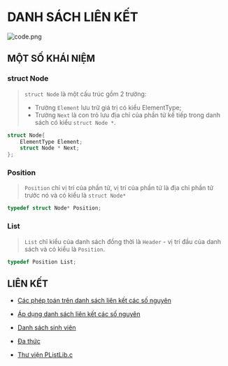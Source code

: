 # DANH SÁCH LIÊN KẾT

![code.png](https://raw.githubusercontent.com/thangved/images/main/2021/09/07-16-20-05-code.png)

## MỘT SỐ KHÁI NIỆM

### struct Node

> `struct Node` là một cấu trúc gồm 2 trường:
>
> - Trường `Element` lưu trữ giá trị có kiểu ElementType;
> - Trường `Next` là con trỏ lưu địa chỉ của phần tử kế tiếp trong danh sách có kiểu `struct Node *`.

```c
struct Node{
    ElementType Element;
    struct Node * Next;
};
```

### Position

> `Position` chỉ vị trí của phần tử, vị trí của phần tử là địa chỉ phần tử trước nó và có kiểu là `struct Node*`

```c
typedef struct Node* Position;
```

### List

> `List` chỉ kiểu của danh sách đồng thời là `Header` - vị trí đầu của danh sách và có kiểu là `Position`.

```c
typedef Position List;
```

## LIÊN KẾT

- [Các phép toán trên danh sách liên kết các số nguyên](./CacPhepToanTrenDanhSachLienKetCacSoNguyen)

- [Áp dụng danh sách liên kết các số nguyên](./ApDungDanhSachLienKetCacSoNguyen)

- [Danh sách sinh viên](./DanhSachSinhVien)

- [Đa thức](./DaThuc)

- [Thư viện PListLib.c](./lib/PListLib.c)
